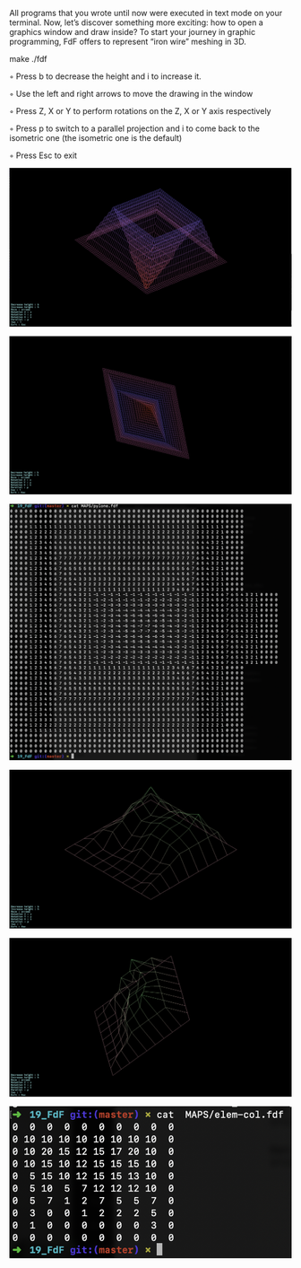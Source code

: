 All programs that you wrote until now were executed in text mode on your terminal. Now, let’s discover something more exciting: how to open a graphics window and draw inside? To start your journey in graphic programming, FdF offers to represent “iron wire” meshing in 3D.

make
./fdf <path to map>

◦ Press b to decrease the height and i to increase it.

◦ Use the left and right arrows to move the drawing in the window

◦ Press Z, X or Y to perform rotations on the Z, X or Y axis respectively

◦ Press p to switch to a parallel projection and i to come back to the isometric one (the isometric one is the default)

◦ Press Esc to exit

![Screenshot](screenshots_Readme/s1.png)

![Screenshot](screenshots_Readme/s2.png)

![Screenshot](screenshots_Readme/s3.png)

					

![Screenshot](screenshots_Readme/s4.png)

![Screenshot](screenshots_Readme/s5.png)

![Screenshot](screenshots_Readme/s6.png)

